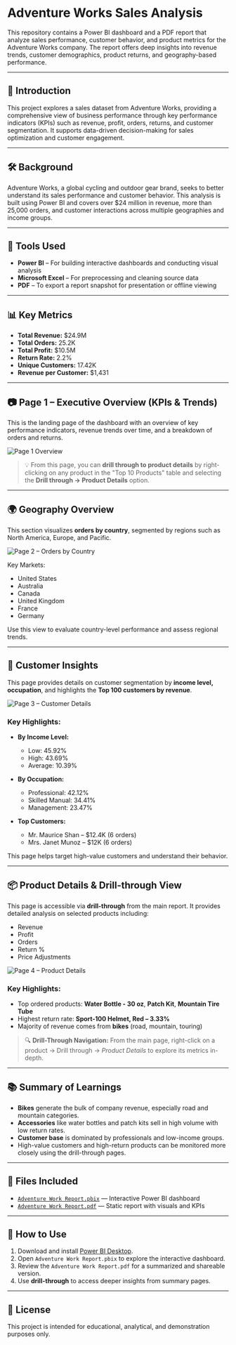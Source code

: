 # Adventure Works Sales Analysis

This repository contains a Power BI dashboard and a PDF report that analyze sales performance, customer behavior, and product metrics for the Adventure Works company. The report offers deep insights into revenue trends, customer demographics, product returns, and geography-based performance.

---

## 📘 Introduction

This project explores a sales dataset from Adventure Works, providing a comprehensive view of business performance through key performance indicators (KPIs) such as revenue, profit, orders, returns, and customer segmentation. It supports data-driven decision-making for sales optimization and customer engagement.

---

## 🛠️ Background

Adventure Works, a global cycling and outdoor gear brand, seeks to better understand its sales performance and customer behavior. This analysis is built using Power BI and covers over $24 million in revenue, more than 25,000 orders, and customer interactions across multiple geographies and income groups.

---

## 🧰 Tools Used

- **Power BI** – For building interactive dashboards and conducting visual analysis  
- **Microsoft Excel** – For preprocessing and cleaning source data  
- **PDF** – To export a report snapshot for presentation or offline viewing

---

## 📊 Key Metrics

- **Total Revenue:** $24.9M  
- **Total Orders:** 25.2K  
- **Total Profit:** $10.5M  
- **Return Rate:** 2.2%  
- **Unique Customers:** 17.42K  
- **Revenue per Customer:** $1,431

---

## 📷 Page 1 – Executive Overview (KPIs & Trends)

This is the landing page of the dashboard with an overview of key performance indicators, revenue trends over time, and a breakdown of orders and returns.

![Page 1 Overview](adventure_page_1.png)

> 💡 From this page, you can **drill through to product details** by right-clicking on any product in the "Top 10 Products" table and selecting the **Drill through → Product Details** option.

---

## 🌍 Geography Overview

This section visualizes **orders by country**, segmented by regions such as North America, Europe, and Pacific.

![Page 2 – Orders by Country](adventure_page_2.png)

Key Markets:
- United States  
- Australia  
- Canada  
- United Kingdom  
- France  
- Germany

Use this view to evaluate country-level performance and assess regional trends.

---

## 👥 Customer Insights

This page provides details on customer segmentation by **income level, occupation**, and highlights the **Top 100 customers by revenue**.

![Page 3 – Customer Details](adventure_page_3.png)

### Key Highlights:
- **By Income Level:**  
  - Low: 45.92%  
  - High: 43.69%  
  - Average: 10.39%

- **By Occupation:**  
  - Professional: 42.12%  
  - Skilled Manual: 34.41%  
  - Management: 23.47%

- **Top Customers:**  
  - Mr. Maurice Shan – $12.4K (6 orders)  
  - Mrs. Janet Munoz – $12K (6 orders)

This page helps target high-value customers and understand their behavior.

---

## 📦 Product Details & Drill-through View

This page is accessible via **drill-through** from the main report. It provides detailed analysis on selected products including:

- Revenue
- Profit
- Orders
- Return %
- Price Adjustments

![Page 4 – Product Details](adventure_page_4.png)

### Key Highlights:
- Top ordered products: **Water Bottle - 30 oz**, **Patch Kit**, **Mountain Tire Tube**
- Highest return rate: **Sport-100 Helmet, Red – 3.33%**
- Majority of revenue comes from **bikes** (road, mountain, touring)

> 🔍 **Drill-Through Navigation:** From the main page, right-click on a product → Drill through → *Product Details* to explore its metrics in-depth.

---

## 📚 Summary of Learnings

- **Bikes** generate the bulk of company revenue, especially road and mountain categories.
- **Accessories** like water bottles and patch kits sell in high volume with low return rates.
- **Customer base** is dominated by professionals and low-income groups.
- High-value customers and high-return products can be monitored more closely using the drill-through pages.

---

## 📁 Files Included

- [`Adventure Work Report.pbix`](Adventure%20Work%20Report.pbix) — Interactive Power BI dashboard  
- [`Adventure Work Report.pdf`](Adventure%20Work%20Report.pdf) — Static report with visuals and KPIs  

---

## 🚀 How to Use

1. Download and install [Power BI Desktop](https://powerbi.microsoft.com/desktop/).
2. Open `Adventure Work Report.pbix` to explore the interactive dashboard.
3. Review the `Adventure Work Report.pdf` for a summarized and shareable version.
4. Use **drill-through** to access deeper insights from summary pages.

---

## 📝 License

This project is intended for educational, analytical, and demonstration purposes only.
